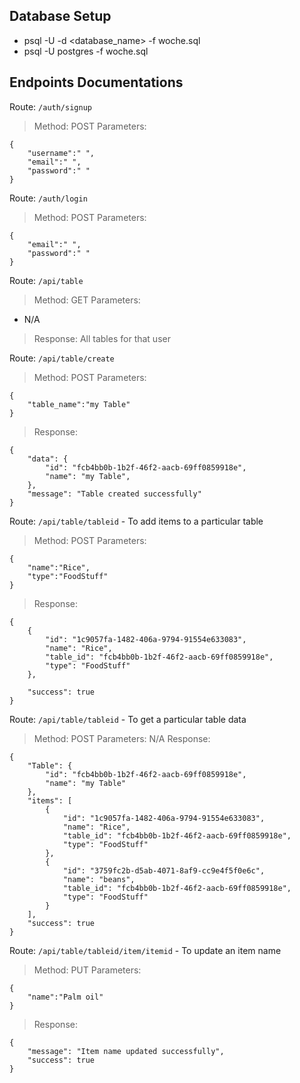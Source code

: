 ## Database Setup
- psql -U <username> -d <database_name> -f woche.sql
- psql -U postgres -f woche.sql

## Endpoints Documentations
Route: `/auth/signup`
>Method: POST
>Parameters:
```
{
    "username":" ",
    "email":" ",
    "password":" "
}
```

Route: `/auth/login`
>Method: POST
>Parameters:
```
{
    "email":" ",
    "password":" "
}
```

Route: `/api/table`
>Method: GET
>Parameters: 
 - N/A
>Response: All tables for that user

Route: `/api/table/create`
>Method: POST
>Parameters:
```
{
    "table_name":"my Table"
}
```
>Response:
```
{
    "data": {
        "id": "fcb4bb0b-1b2f-46f2-aacb-69ff0859918e",
        "name": "my Table",
    },
    "message": "Table created successfully"
}
```

Route: `/api/table/tableid`
    - To add items to a particular table
>Method: POST
>Parameters:
```
{
    "name":"Rice",
    "type":"FoodStuff"
}
```
>Response:
```
{
    {
        "id": "1c9057fa-1482-406a-9794-91554e633083",
        "name": "Rice",
        "table_id": "fcb4bb0b-1b2f-46f2-aacb-69ff0859918e",
        "type": "FoodStuff"
    },

    "success": true
}
```

Route: `/api/table/tableid`
    - To get a particular table data
>Method: POST
>Parameters: N/A
>Response:
```
{
    "Table": {
        "id": "fcb4bb0b-1b2f-46f2-aacb-69ff0859918e",
        "name": "my Table"
    },
    "items": [
        {
            "id": "1c9057fa-1482-406a-9794-91554e633083",
            "name": "Rice",
            "table_id": "fcb4bb0b-1b2f-46f2-aacb-69ff0859918e",
            "type": "FoodStuff"
        },
        {
            "id": "3759fc2b-d5ab-4071-8af9-cc9e4f5f0e6c",
            "name": "beans",
            "table_id": "fcb4bb0b-1b2f-46f2-aacb-69ff0859918e",
            "type": "FoodStuff"
        }
    ],
    "success": true
}
```
Route: `/api/table/tableid/item/itemid`
    - To update an item name
>Method: PUT
>Parameters:
```
{
    "name":"Palm oil"
}
```
>Response:
```
{
    "message": "Item name updated successfully",
    "success": true
}
```

